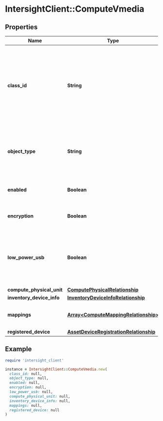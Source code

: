 # IntersightClient::ComputeVmedia

## Properties

| Name | Type | Description | Notes |
| ---- | ---- | ----------- | ----- |
| **class_id** | **String** | The fully-qualified name of the instantiated, concrete type. This property is used as a discriminator to identify the type of the payload when marshaling and unmarshaling data. | [default to &#39;compute.Vmedia&#39;] |
| **object_type** | **String** | The fully-qualified name of the instantiated, concrete type. The value should be the same as the &#39;ClassId&#39; property. | [default to &#39;compute.Vmedia&#39;] |
| **enabled** | **Boolean** | State of the Virtual Media service on the server. | [optional][readonly][default to true] |
| **encryption** | **Boolean** | If enabled, allows encryption of all Virtual Media communications. | [optional][readonly] |
| **low_power_usb** | **Boolean** | If enabled, the virtual drives appear on the boot selection menu after mapping the image and rebooting the host. | [optional][readonly][default to true] |
| **compute_physical_unit** | [**ComputePhysicalRelationship**](ComputePhysicalRelationship.md) |  | [optional] |
| **inventory_device_info** | [**InventoryDeviceInfoRelationship**](InventoryDeviceInfoRelationship.md) |  | [optional] |
| **mappings** | [**Array&lt;ComputeMappingRelationship&gt;**](ComputeMappingRelationship.md) | An array of relationships to computeMapping resources. | [optional][readonly] |
| **registered_device** | [**AssetDeviceRegistrationRelationship**](AssetDeviceRegistrationRelationship.md) |  | [optional] |

## Example

```ruby
require 'intersight_client'

instance = IntersightClient::ComputeVmedia.new(
  class_id: null,
  object_type: null,
  enabled: null,
  encryption: null,
  low_power_usb: null,
  compute_physical_unit: null,
  inventory_device_info: null,
  mappings: null,
  registered_device: null
)
```

